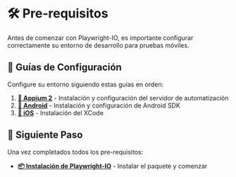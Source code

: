 # 🛠️ Pre-requisitos

Antes de comenzar con Playwright-IO, es importante configurar correctamente su entorno de desarrollo para pruebas móviles.

## 🔧 Guías de Configuración

Configure su entorno siguiendo estas guías en orden:

1. **[🚀 Appium 2](es/prerequisites/appium.md)** - Instalación y configuración del servidor de automatización
2. **[🤖 Android](es/prerequisites/android.md)** - Instalación y configuración de Android SDK
3. **[🍎 iOS](es/prerequisites/ios.md)** - Instalación del XCode

## 🚀 Siguiente Paso

Una vez completados todos los pre-requisitos:

- **[📦 Instalación de Playwright-IO](es/getting-started/installation.md)** - Instalar el paquete y comenzar
